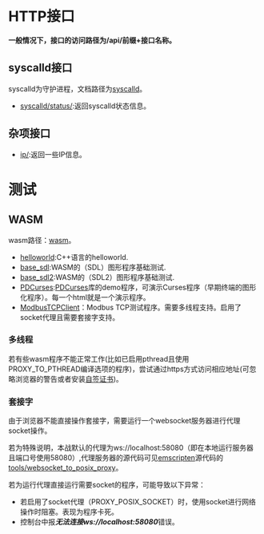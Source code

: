 # HTTP接口

**一般情况下，接口的访问路径为/api/前缀+接口名称。**

## syscalld接口

syscalld为守护进程，文档路径为<a href="api/syscalld/">syscalld</a>。

- <a href="api/syscalld/status/">syscalld/status/</a>:返回syscalld状态信息。
## 杂项接口

- <a href="api/ip">ip/</a>:返回一些IP信息。

# 测试

## WASM

wasm路径：<a href="/wasm/">wasm</a>。
- <a href="/wasm/helloworld/helloworld.html">helloworld</a>:C++语言的helloworld.
- <a href="/wasm/base_sdl/base_sdl.html">base_sdl</a>:WASM的（SDL）图形程序基础测试.
- <a href="/wasm/base_sdl2/base_sdl2.html">base_sdl2</a>:WASM的（SDL2）图形程序基础测试.
- <a href="/wasm/PDCurses">PDCurses</a>:[PDCurses](https://pdcurses.org/)库的demo程序，可演示Curses程序（早期终端的图形化程序）。每一个html就是一个演示程序。
- <a href="/wasm/PDCurses/ModbusTCPClient/ModbusTCPClient.html">ModbusTCPClient</a>：Modbus TCP测试程序。需要多线程支持。启用了socket代理且需要套接字支持。

### 多线程

若有些wasm程序不能正常工作(比如已启用pthread且使用PROXY_TO_PTHREAD编译选项的程序)，尝试通过https方式访问相应地址(可忽略浏览器的警告或者安装[自签证书](https://hyhsystem.cn/))。

### 套接字

由于浏览器不能直接操作套接字，需要运行一个websocket服务器进行代理socket操作。

若为特殊说明，本战默认的代理为ws://localhost:58080（即在本地运行服务器且端口号使用58080）,代理服务器的源代码可见[emscripten](https://github.com/emscripten-core/emscripten)源代码的[tools/websocket_to_posix_proxy](https://github.com/emscripten-core/emscripten/tree/main/tools/websocket_to_posix_proxy)。

若为运行代理直接运行需要socket的程序，可能导致以下异常：

- 若启用了socket代理（PROXY_POSIX_SOCKET）时，使用socket进行网络操作时阻塞。表现为程序卡死。
- 控制台中报***无法连接ws://localhost:58080***错误。

